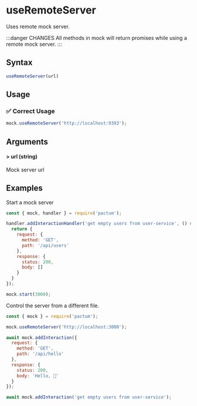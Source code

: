 # useRemoteServer

Uses remote mock server.

:::danger CHANGES
All methods in mock will return promises while using a remote mock server.
:::

## Syntax

```js
useRemoteServer(url)
```

## Usage

### ✅  Correct Usage

```js
mock.useRemoteServer('http://localhost:9393');
```

## Arguments

#### > url (string)

Mock server url

## Examples

Start a mock server

```js
const { mock, handler } = require('pactum');

handler.addInteractionHandler('get empty users from user-service', () => {
  return {
    request: {
      method: 'GET',
      path: '/api/users'
    },
    response: {
      status: 200,
      body: []
    }
  }    
});

mock.start(3000);
```

Control the server from a different file.

```js
const { mock } = require('pactum');

mock.useRemoteServer('http://localhost:3000');

await mock.addInteraction({
  request: {
    method: 'GET',
    path: '/api/hello'
  },
  response: {
    status: 200,
    body: 'Hello, 👋'
  }
});

await mock.addInteraction('get empty users from user-service');
```